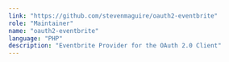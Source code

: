 ```yaml
---
link: "https://github.com/stevenmaguire/oauth2-eventbrite"
role: "Maintainer"
name: "oauth2-eventbrite"
language: "PHP"
description: "Eventbrite Provider for the OAuth 2.0 Client"
---
```

